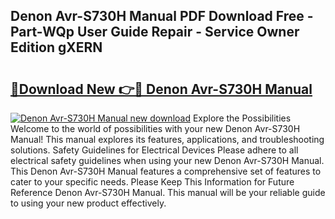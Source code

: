 ## Denon Avr-S730H Manual PDF Download Free - Part-WQp User Guide Repair - Service Owner Edition gXERN

# <h2><a href="http://bc21632.oget.top/?id=Denon+Avr-S730H+Manual">🔗Download New 👉🔴 Denon Avr-S730H Manual</a></h2>

[![Denon Avr-S730H Manual new download](https://i.imgur.com/5g1atiW.png)](http://bc21632.oget.top/?id=Denon+Avr-S730H+Manual)
Explore the Possibilities Welcome to the world of possibilities with your new Denon Avr-S730H Manual! This manual explores its features, applications, and troubleshooting solutions. Safety Guidelines for Electrical Devices Please adhere to all electrical safety guidelines when using your new Denon Avr-S730H Manual. This Denon Avr-S730H Manual features a comprehensive set of features to cater to your specific needs. Please Keep This Information for Future Reference Denon Avr-S730H Manual. This manual will be your reliable guide to using your new product effectively.
